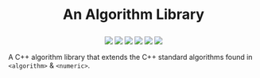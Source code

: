 # <p align="center">An Algorithm Library</p>

<p align="center">
    <a href="https://github.com/codereport/an-algorithm-library/issues" alt="contributions welcome">
        <img src="https://img.shields.io/badge/contributions-welcome-brightgreen.svg?style=flat" /></a>
    <a href="https://www.boost.org/LICENSE_1_0.txt" alt="Boost License">
        <img src="https://img.shields.io/badge/License-Boost-blue.svg" /></a>    
    <a href="https://en.cppreference.com/w/cpp/17">
        <img src="https://img.shields.io/badge/C++%20-17-ff69b4.svg"/></a>
    <a href="https://github.com/codereport?tab=followers" alt="GitHub followers">
        <img src="https://img.shields.io/github/followers/codereport.svg?style=social&label=Follow" /></a>
    <a href="https://GitHub.com/codereport/an-algorithm-library/stargazers/" alt="GitHub stars">
        <img src="https://img.shields.io/github/stars/codereport/an-algorithm-library.svg?style=social&label=Star" /></a>
    <a href="https://twitter.com/code_report" alt="Twitter">
        <img src="https://img.shields.io/twitter/follow/code_report.svg?style=social&label=@code_report" /></a>
</p>

A C++ algorithm library that extends the C++ standard algorithms found in `<algorithm>` & `<numeric>`.
